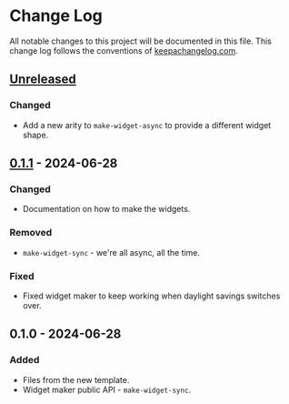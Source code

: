 # Change Log
All notable changes to this project will be documented in this file. This change log follows the conventions of [keepachangelog.com](http://keepachangelog.com/).

## [Unreleased]
### Changed
- Add a new arity to `make-widget-async` to provide a different widget shape.

## [0.1.1] - 2024-06-28
### Changed
- Documentation on how to make the widgets.

### Removed
- `make-widget-sync` - we're all async, all the time.

### Fixed
- Fixed widget maker to keep working when daylight savings switches over.

## 0.1.0 - 2024-06-28
### Added
- Files from the new template.
- Widget maker public API - `make-widget-sync`.

[Unreleased]: https://github.com/your-name/ibc-clj/compare/0.1.1...HEAD
[0.1.1]: https://github.com/your-name/ibc-clj/compare/0.1.0...0.1.1
